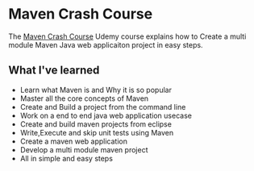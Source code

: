 # Maven Crash Course

The [Maven Crash Course](https://www.udemy.com/mavencrashcourse/) Udemy course explains how to Create a multi module Maven Java web applicaiton project in easy steps.

## What I've learned
- Learn what Maven is and Why it is so popular
- Master all the core concepts of Maven
- Create and Build a project from the command line
- Work on a end to end java web application usecase
- Create and build maven projects from eclipse
- Write,Execute and skip unit tests using Maven
- Create a maven web application
- Develop a multi module maven project
- All in simple and easy steps
